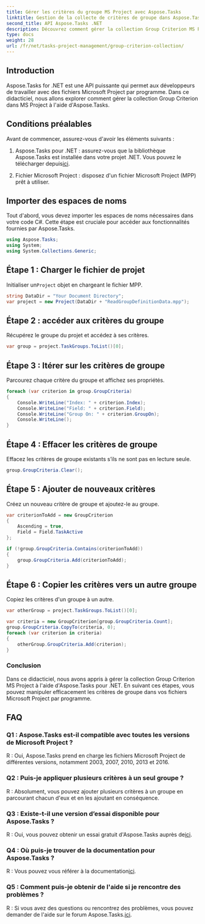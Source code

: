 ```yaml
---
title: Gérer les critères du groupe MS Project avec Aspose.Tasks
linktitle: Gestion de la collecte de critères de groupe dans Aspose.Tasks
second_title: API Aspose.Tasks .NET
description: Découvrez comment gérer la collection Group Criterion MS Project à l’aide d’Aspose.Tasks pour .NET. Guide étape par étape pour les développeurs.
type: docs
weight: 28
url: /fr/net/tasks-project-management/group-criterion-collection/
---
```

## Introduction
Aspose.Tasks for .NET est une API puissante qui permet aux développeurs de travailler avec des fichiers Microsoft Project par programme. Dans ce didacticiel, nous allons explorer comment gérer la collection Group Criterion dans MS Project à l'aide d'Aspose.Tasks.

## Conditions préalables

Avant de commencer, assurez-vous d'avoir les éléments suivants :

1.  Aspose.Tasks pour .NET : assurez-vous que la bibliothèque Aspose.Tasks est installée dans votre projet .NET. Vous pouvez le télécharger depuis[ici](https://releases.aspose.com/tasks/net/).

2. Fichier Microsoft Project : disposez d'un fichier Microsoft Project (MPP) prêt à utiliser.

## Importer des espaces de noms

Tout d'abord, vous devez importer les espaces de noms nécessaires dans votre code C#. Cette étape est cruciale pour accéder aux fonctionnalités fournies par Aspose.Tasks.

```csharp
using Aspose.Tasks;
using System;
using System.Collections.Generic;


```

## Étape 1 : Charger le fichier de projet

 Initialiser un`Project` objet en chargeant le fichier MPP. 

```csharp
string DataDir = "Your Document Directory";
var project = new Project(DataDir + "ReadGroupDefinitionData.mpp");
```

## Étape 2 : accéder aux critères du groupe

Récupérez le groupe du projet et accédez à ses critères.

```csharp
var group = project.TaskGroups.ToList()[0];
```

## Étape 3 : Itérer sur les critères de groupe

Parcourez chaque critère du groupe et affichez ses propriétés.

```csharp
foreach (var criterion in group.GroupCriteria)
{
    Console.WriteLine("Index: " + criterion.Index);
    Console.WriteLine("Field: " + criterion.Field);
    Console.WriteLine("Group On: " + criterion.GroupOn);
    Console.WriteLine();
}
```

## Étape 4 : Effacer les critères de groupe

Effacez les critères de groupe existants s’ils ne sont pas en lecture seule.

```csharp
group.GroupCriteria.Clear();
```

## Étape 5 : Ajouter de nouveaux critères

Créez un nouveau critère de groupe et ajoutez-le au groupe.

```csharp
var criterionToAdd = new GroupCriterion
{
    Ascending = true,
    Field = Field.TaskActive
};

if (!group.GroupCriteria.Contains(criterionToAdd))
{
    group.GroupCriteria.Add(criterionToAdd);
}
```

## Étape 6 : Copier les critères vers un autre groupe

Copiez les critères d'un groupe à un autre.

```csharp
var otherGroup = project.TaskGroups.ToList()[0];

var criteria = new GroupCriterion[group.GroupCriteria.Count];
group.GroupCriteria.CopyTo(criteria, 0);
foreach (var criterion in criteria)
{
    otherGroup.GroupCriteria.Add(criterion);
}
```

### Conclusion

Dans ce didacticiel, nous avons appris à gérer la collection Group Criterion MS Project à l'aide d'Aspose.Tasks pour .NET. En suivant ces étapes, vous pouvez manipuler efficacement les critères de groupe dans vos fichiers Microsoft Project par programme.

## FAQ

### Q1 : Aspose.Tasks est-il compatible avec toutes les versions de Microsoft Project ?

R : Oui, Aspose.Tasks prend en charge les fichiers Microsoft Project de différentes versions, notamment 2003, 2007, 2010, 2013 et 2016.

### Q2 : Puis-je appliquer plusieurs critères à un seul groupe ?

R : Absolument, vous pouvez ajouter plusieurs critères à un groupe en parcourant chacun d'eux et en les ajoutant en conséquence.

### Q3 : Existe-t-il une version d’essai disponible pour Aspose.Tasks ?

 R : Oui, vous pouvez obtenir un essai gratuit d'Aspose.Tasks auprès de[ici](https://releases.aspose.com/).

### Q4 : Où puis-je trouver de la documentation pour Aspose.Tasks ?

 R : Vous pouvez vous référer à la documentation[ici](https://reference.aspose.com/tasks/net/).

### Q5 : Comment puis-je obtenir de l'aide si je rencontre des problèmes ?

 R : Si vous avez des questions ou rencontrez des problèmes, vous pouvez demander de l'aide sur le forum Aspose.Tasks.[ici](https://forum.aspose.com/c/tasks/15).